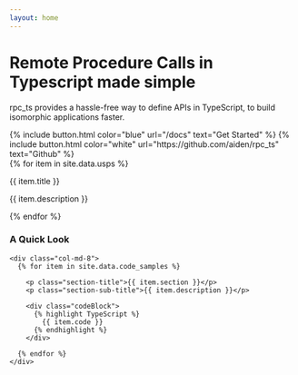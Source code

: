 ```yaml
---
layout: home
---
```





<div id="hero-section" class="container-fluid">
  <div class="row gutter">
    <div class="text-center main-text">
      <h1 class="display-3">Remote Procedure Calls in Typescript made simple</h1>
      <p class="lead">rpc_ts provides a hassle-free way to define APIs in TypeScript, to build isomorphic applications faster.</p>
    </div>
  </div>
  <div class="row gutter button-container">
    {% include button.html color="blue" url="/docs" text="Get Started" %}
    {% include button.html color="white" url="https://github.com/aiden/rpc_ts" text="Github" %}
  </div>


  <div class="row gutter ups-section">
    {% for item in site.data.usps %}
      <div class="col-sm">
        <p class="usp-title">{{ item.title }}</p>
        <p class="usp-description">{{ item.description }}</p>
      </div>
    {% endfor %}
  </div>
</div>


<div id="quicklook-section" class="container-fluid">
  <div class="row gutter">
    <div class="col-md-4">
      <h3>A Quick Look</h3>
    </div>

    <div class="col-md-8">
      {% for item in site.data.code_samples %}

        <p class="section-title">{{ item.section }}</p>
        <p class="section-sub-title">{{ item.description }}</p>

        <div class="codeBlock">
          {% highlight TypeScript %}
            {{ item.code }}
          {% endhighlight %}
        </div>

      {% endfor %}
    </div>
  </div>
</div>
